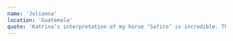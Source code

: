 ```yaml
---
name: 'Julianna'
location: 'Guatemala'
quote: 'Katrina’s interpretation of my horse ‘Safiro’ is incredible. The feel of that moment the photo was taken is there.  But for me, it’s his face.  A horse’s eyes are his most important feature, and that feature was captured perfectly!'
---
```

